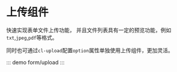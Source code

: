 # 上传组件

快速实现表单文件上传功能， 并且文件列表具有一定的预览功能，例如`txt`,`jpeg`,`pdf`等格式。

同时也可通过`cl-upload`配置`option`属性单独使用上传组件，更加灵活。

::: demo
form/upload
:::
